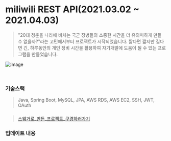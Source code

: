 # miliwili REST API(2021.03.02 ~ 2021.04.03)
> "20대 청춘을 나라에 바치는 국군 장병들의 소중한 시간을 더 유의미하게 만들 수 없을까?"라는 고민에서부터 프로젝트가 시작되었습니다.
> 짧다면 짧지만 길다면 긴,
> 하루동안의 개인 정비 시간을 활용하여 자기개발에 도움이 될 수 있는 프로그램을 만들었습니다.

![image](https://user-images.githubusercontent.com/7114874/119609679-f439c100-be32-11eb-93f3-42bb12bbf8bf.png)

<br>

### 기술스택
> Java, Spring Boot, MySQL, JPA, AWS RDS, AWS EC2, SSH, JWT, OAuth

###
> [스웨거로_만든_프로젝트_구경하러가기](https://shine94.kr/swagger-ui.html)

### 업데이트 내용 
